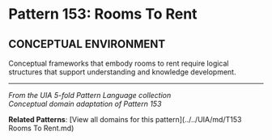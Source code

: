 # Pattern 153: Rooms To Rent

## CONCEPTUAL ENVIRONMENT

Conceptual frameworks that embody rooms to rent require logical structures that support understanding and knowledge development.

---

*From the UIA 5-fold Pattern Language collection*  
*Conceptual domain adaptation of Pattern 153*

**Related Patterns**: [View all domains for this pattern](../../UIA/md/T153 Rooms To Rent.md)